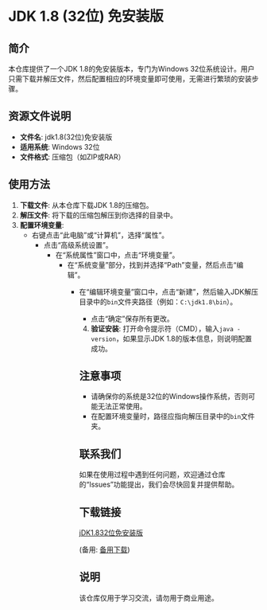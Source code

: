 # JDK 1.8 (32位) 免安装版

## 简介
本仓库提供了一个JDK 1.8的免安装版本，专门为Windows 32位系统设计。用户只需下载并解压文件，然后配置相应的环境变量即可使用，无需进行繁琐的安装步骤。

## 资源文件说明
- **文件名**: jdk1.8(32位)免安装版
- **适用系统**: Windows 32位
- **文件格式**: 压缩包（如ZIP或RAR）

## 使用方法
1. **下载文件**: 从本仓库下载JDK 1.8的压缩包。
2. **解压文件**: 将下载的压缩包解压到你选择的目录中。
3. **配置环境变量**:
   - 右键点击“此电脑”或“计算机”，选择“属性”。
      - 点击“高级系统设置”。
         - 在“系统属性”窗口中，点击“环境变量”。
            - 在“系统变量”部分，找到并选择“Path”变量，然后点击“编辑”。
               - 在“编辑环境变量”窗口中，点击“新建”，然后输入JDK解压目录中的`bin`文件夹路径（例如：`C:\jdk1.8\bin`）。
                  - 点击“确定”保存所有更改。
                  4. **验证安装**: 打开命令提示符（CMD），输入`java -version`，如果显示JDK 1.8的版本信息，则说明配置成功。

                  ## 注意事项
                  - 请确保你的系统是32位的Windows操作系统，否则可能无法正常使用。
                  - 在配置环境变量时，路径应指向解压目录中的`bin`文件夹。

                  ## 联系我们
                  如果在使用过程中遇到任何问题，欢迎通过仓库的“Issues”功能提出，我们会尽快回复并提供帮助。

                  ## 下载链接
                  [jDK1.832位免安装版](https://pan.quark.cn/s/f3f54e25cc39) 

                  (备用: [备用下载](https://pan.baidu.com/s/1ykEZW9Gs4MCRNU0WFhGHLw?pwd=1234))

                  ## 说明

                  该仓库仅用于学习交流，请勿用于商业用途。
